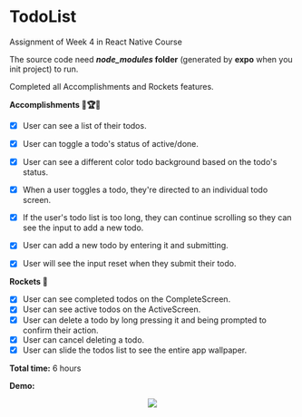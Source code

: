 # TodoList
Assignment of Week 4 in React Native Course

The source code need ***node_modules* folder** (generated by **expo** when you init project) to run.

Completed all Accomplishments and Rockets features.

**Accomplishments 🥇🏆💯**
- [x] User can see a list of their todos.
- [x] User can toggle a todo's status of active/done.
- [x] User can see a different color todo background based on the todo's status.
- [x] When a user toggles a todo, they're directed to an individual todo screen.
- [x] If the user's todo list is too long, they can continue scrolling so they can see the input to add a new todo.
- [x] User can add a new todo by entering it and submitting.
- [x] User will see the input reset when they submit their todo.


**Rockets 🚀**
- [x] User can see completed todos on the CompleteScreen.
- [x] User can see active todos on the ActiveScreen.
- [x] User can delete a todo by long pressing it and being prompted to confirm their action.
- [x] User can cancel deleting a todo.
- [x] User can slide the todos list to see the entire app wallpaper.

**Total time:** 6 hours

**Demo:**

<p align="center"> 
<img src="/demo_todolist.gif">
</p>
